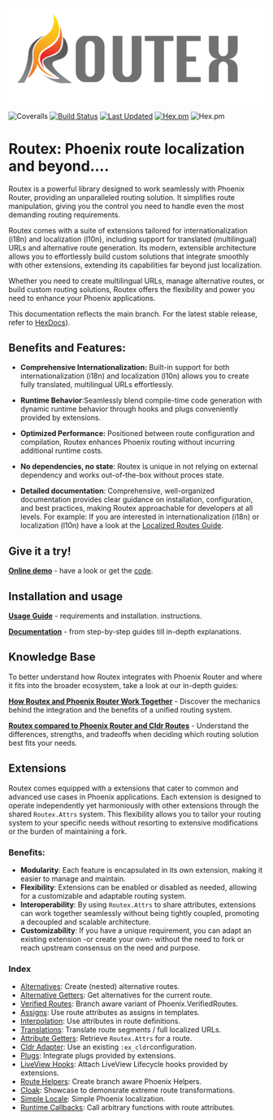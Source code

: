 # 
![Logo of Routex](assets/logo_horizontal.png "Routex Logo")

![Coveralls](https://img.shields.io/coveralls/github/BartOtten/routex)
[![Build Status](https://github.com/BartOtten/routex/actions/workflows/elixir.yml/badge.svg?event=push)](https://github.com/BartOtten/routex/actions/workflows/elixir.yml)
[![Last Updated](https://img.shields.io/github/last-commit/BartOtten/routex.svg)](https://github.com/BartOtten/routex/commits/main)
[![Hex.pm](https://img.shields.io/hexpm/v/routex)](https://hex.pm/packages/routex)
![Hex.pm](https://img.shields.io/hexpm/l/routex)

# Routex: Phoenix route localization and beyond....

Routex is a powerful library designed to work seamlessly with Phoenix Router,
providing an unparalleled routing solution. It simplifies route manipulation,
giving you the control you need to handle even the most demanding routing
requirements.

Routex comes with a suite of extensions tailored for internationalization
(i18n) and localization (l10n), including support for translated (multilingual)
URLs and alternative route generation. Its modern, extensible architecture
allows you to effortlessly build custom solutions that integrate smoothly with
other extensions, extending its capabilities far beyond just localization.

Whether you need to create multilingual URLs, manage alternative routes, or
build custom routing solutions, Routex offers the flexibility and power you
need to enhance your Phoenix applications.

<p class="hidden-at-hexdocs">
This documentation reflects the main branch. For the latest
stable release, refer to <a href="https://hexdocs.pm/routex/readme.html">HexDocs</a>).
</p>


## Benefits and Features:

* **Comprehensive Internationalization:** Built-in support for both
  internationalization (i18n) and localization (l10n) allows you to create fully
  translated, multilingual URLs effortlessly.

* **Runtime Behavior**:Seamlessly blend compile-time code generation with
  dynamic runtime behavior through hooks and plugs conveniently provided by
  extensions.

* **Optimized Performance:** Positioned between route configuration and
  compilation, Routex enhances Phoenix routing without incurring additional
  runtime costs.

* **No dependencies, no state**: Routex is unique in not relying on external
  dependency and works out-of-the-box without proces state.

* **Detailed documentation**: Comprehensive, well-organized documentation
  provides clear guidance on installation, configuration, and best practices,
  making Routex approachable for developers at all levels. For example: If you
  are interested in internationalization (i18n) or localization (l10n) have a
  look at the [Localized Routes Guide](docs/guides/LOCALIZE_PHOENIX.md).


## Give it a try!

**[Online demo](https://routex.fly.dev/)** - have a look or get the
[code](https://github.com/BartOtten/routex_example/).


## Installation and usage

**[Usage Guide](USAGE.md)** - requirements and installation.
instructions.

**[Documentation](https://hexdocs.pm/routex)** - from step-by-step guides till in-depth explanations.


## Knowledge Base

To better understand how Routex integrates with Phoenix Router and where it fits
into the broader ecosystem, take a look at our in-depth guides:

**[How Routex and Phoenix Router Work Together](docs/ROUTEX_AND_PHOENIX_ROUTER.md)** - 
Discover the mechanics behind the integration and the benefits of a unified routing system.

**[Routex compared to Phoenix Router and Cldr Routes](docs/COMPARISON.md)** - 
Understand the differences, strengths, and tradeoffs when deciding which
routing solution best fits your needs.


## Extensions

Routex comes equipped with a extensions that cater to common and advanced use
cases in Phoenix applications. Each extension is designed to operate
independently yet harmoniously with other extensions through the shared
`Routex.Attrs` system. This flexibility allows you to tailor your routing system
to your specific needs without resorting to extensive modifications or the
burden of maintaining a fork.

### Benefits:
- **Modularity**: Each feature is encapsulated in its own extension, making
  it easier to manage and maintain.
- **Flexibility**: Extensions can be enabled or disabled as needed, allowing
  for a customizable and adaptable routing system.
- **Interoperability**: By using `Routex.Attrs` to share attributes, extensions
  can work together seamlessly without being tightly coupled, promoting a
  decoupled and scalable architecture.
- **Customizability**: If you have a unique requirement, you can adapt an
  existing extension -or create your own- without the need to fork or reach
  upstream consensus on the need and purpose.

### Index
- [Alternatives](docs/EXTENSIONS.md#alternatives): Create (nested) alternative routes.
- [Alternative Getters](docs/EXTENSIONS.md#alternative-getters): Get alternatives for the current route.
- [Verified Routes](docs/EXTENSIONS.md#verified-routes): Branch aware variant of Phoenix.VerifiedRoutes.
- [Assigns](docs/EXTENSIONS.md#assigns): Use route attributes as assigns in templates.
- [Interpolation](docs/EXTENSIONS.md#interpolation): Use attributes in route definitions.
- [Translations](docs/EXTENSIONS.md#translations): Translate route segments / full localized URLs.
- [Attribute Getters](docs/EXTENSIONS.md#attribute-getters): Retrieve `Routex.Attrs` for a route.
- [Cldr Adapter](docs/EXTENSIONS.md#cldr-adapter): Use an existing `:ex_cldr`configuration.
- [Plugs](docs/EXTENSIONS.md#plugs): Integrate plugs provided by extensions.
- [LiveView Hooks](docs/EXTENSIONS.md#liveview-hooks): Attach LiveView Lifecycle hooks provided by extensions.
- [Route Helpers](docs/EXTENSIONS.md#route-helpers): Create branch aware Phoenix Helpers.
- [Cloak](docs/EXTENSIONS.md#cloak-showcase): Showcase to demonsrate extreme route transformations.
- [Simple Locale](docs/EXTENSIONS.md#simple-locale): Simple Phoenix localization.
- [Runtime Callbacks](docs/EXTENSIONS.md#runtime-callbacks): Call arbitrary functions with route attributes.

